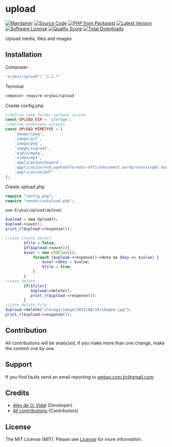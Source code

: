 # upload
[![Maintainer](http://img.shields.io/badge/maintainer-@alexdeovidal-blue.svg?style=flat-square)](https://instagram.com/alexdeovidal)
[![Source Code](http://img.shields.io/badge/source-erykai/upload-blue.svg?style=flat-square)](https://github.com/erykai/upload)
[![PHP from Packagist](https://img.shields.io/packagist/php-v/erykai/upload.svg?style=flat-square)](https://packagist.org/packages/erykai/upload)
[![Latest Version](https://img.shields.io/github/release/erykai/upload.svg?style=flat-square)](https://github.com/erykai/upload/releases)
[![Software License](https://img.shields.io/badge/license-MIT-brightgreen.svg?style=flat-square)](LICENSE)
[![Quality Score](https://img.shields.io/scrutinizer/g/erykai/upload.svg?style=flat-square)](https://scrutinizer-ci.com/g/erykai/upload)
[![Total Downloads](https://img.shields.io/packagist/dt/erykai/upload.svg?style=flat-square)](https://packagist.org/packages/erykai/upload)

Upload media, files and images

## Installation

Composer:

```bash
"erykai/upload": "1.2.*"
```

Terminal

```bash
composer require erykai/upload
```

Create config.php

```php
//define name folder uploads system
const UPLOAD_DIR = 'storage';
//define mimetypes accepts
const UPLOAD_MIMETYPE = [
    'image/jpeg',
    'image/gif',
    'image/png',
    'image/svg+xml',
    'audio/mpeg',
    'video/mp4',
    'application/msword',
    'application/vnd.openxmlformats-officedocument.wordprocessingml.document',
    'application/pdf'
];
```

Create upload.php

```php
require "config.php";
require "vendor/autoload.php";

use Erykai\Upload\Upload;

$upload = new Upload();
$upload->save();
print_r($upload->response());

//case create object 
        $file = false;
        if($upload->save()){
        $user = new stdClass();
            foreach ($upload->response()->data as $key => $value) {
                $user->$key = $value;
                $file = true;
            }
        }
//case delete
        if($file){
           $upload->delete();
           print_r($upload->response());
        }
//case delete file
$upload->delete("storage/image/2022/08/10/imagem.jpg");
print_r($upload->response());
```

## Contribution

All contributions will be analyzed, if you make more than one change, make the commit one by one.

## Support


If you find faults send an email reporting to webav.com.br@gmail.com.

## Credits

- [Alex de O. Vidal](https://github.com/alexdeovidal) (Developer)
- [All contributions](https://github.com/erykai/upload/contributors) (Contributors)

## License

The MIT License (MIT). Please see [License](https://github.com/erykai/upload/LICENSE) for more information.
